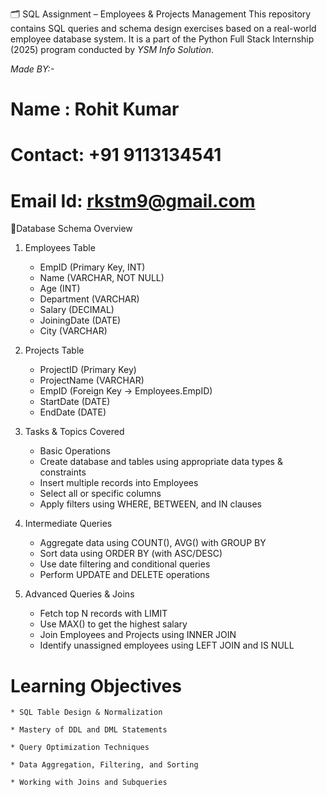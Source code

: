 🗂️ SQL Assignment – Employees & Projects Management
This repository contains SQL queries and schema design exercises based on a real-world employee database system. It is a part of the Python Full Stack Internship (2025) program conducted by _YSM Info Solution_.

_Made BY:-_

# Name : Rohit Kumar

# Contact: +91 9113134541

# Email Id: rkstm9@gmail.com

🧱Database Schema Overview

1. Employees Table

   - EmpID (Primary Key, INT)
   - Name (VARCHAR, NOT NULL)
   - Age (INT)
   - Department (VARCHAR)
   - Salary (DECIMAL)
   - JoiningDate (DATE)
   - City (VARCHAR)

2. Projects Table

   - ProjectID (Primary Key)
   - ProjectName (VARCHAR)
   - EmpID (Foreign Key → Employees.EmpID)
   - StartDate (DATE)
   - EndDate (DATE)

3. Tasks & Topics Covered

   - Basic Operations
   - Create database and tables using appropriate data types & constraints
   - Insert multiple records into Employees
   - Select all or specific columns
   - Apply filters using WHERE, BETWEEN, and IN clauses

4. Intermediate Queries

   - Aggregate data using COUNT(), AVG() with GROUP BY
   - Sort data using ORDER BY (with ASC/DESC)
   - Use date filtering and conditional queries
   - Perform UPDATE and DELETE operations

5. Advanced Queries & Joins
   - Fetch top N records with LIMIT
   - Use MAX() to get the highest salary
   - Join Employees and Projects using INNER JOIN
   - Identify unassigned employees using LEFT JOIN and IS NULL

# Learning Objectives

    * SQL Table Design & Normalization

    * Mastery of DDL and DML Statements

    * Query Optimization Techniques

    * Data Aggregation, Filtering, and Sorting

    * Working with Joins and Subqueries
